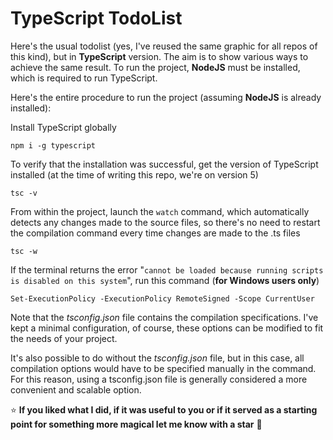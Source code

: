 # TypeScript TodoList

Here's the usual todolist (yes, I've reused the same graphic for all repos of this kind), but in **TypeScript** version. The aim is to show various ways to achieve the same result. To run the project, **NodeJS** must be installed, which is required to run TypeScript.

Here's the entire procedure to run the project (assuming **NodeJS** is already installed):

Install TypeScript globally
```
npm i -g typescript
```

To verify that the installation was successful, get the version of TypeScript installed (at the time of writing this repo, we're on version 5)
```
tsc -v
```

From within the project, launch the `watch` command, which automatically detects any changes made to the source files, so there's no need to restart the compilation command every time changes are made to the .ts files
```
tsc -w
```

If the terminal returns the error "`cannot be loaded because running scripts is disabled on this system`", run this command (**for Windows users only**)
```
Set-ExecutionPolicy -ExecutionPolicy RemoteSigned -Scope CurrentUser
```

Note that the _tsconfig.json_ file contains the compilation specifications. I've kept a minimal configuration, of course, these options can be modified to fit the needs of your project.

It's also possible to do without the _tsconfig.json_ file, but in this case, all compilation options would have to be specified manually in the command. For this reason, using a tsconfig.json file is generally considered a more convenient and scalable option.

:star: **If you liked what I did, if it was useful to you or if it served as a starting point for something more magical let me know with a star** :green_heart:
